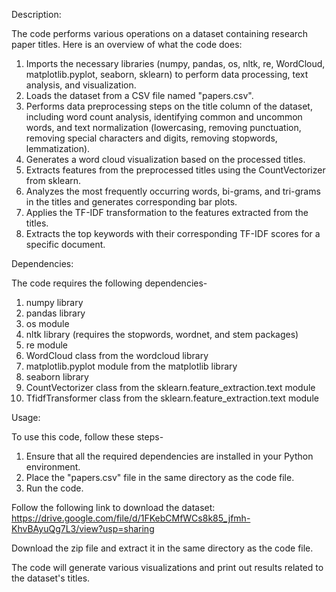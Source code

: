 Description:

The code performs various operations on a dataset containing research paper titles. Here is an overview of what the code does:

1. Imports the necessary libraries (numpy, pandas, os, nltk, re, WordCloud, matplotlib.pyplot, seaborn, sklearn) to perform data processing, text analysis, and visualization.
2. Loads the dataset from a CSV file named "papers.csv".
3. Performs data preprocessing steps on the title column of the dataset, including word count analysis, identifying common and uncommon words, and text normalization (lowercasing, removing punctuation, removing special characters and digits, removing stopwords, lemmatization).
4. Generates a word cloud visualization based on the processed titles.
5. Extracts features from the preprocessed titles using the CountVectorizer from sklearn.
6. Analyzes the most frequently occurring words, bi-grams, and tri-grams in the titles and generates corresponding bar plots.
7. Applies the TF-IDF transformation to the features extracted from the titles.
8. Extracts the top keywords with their corresponding TF-IDF scores for a specific document.


Dependencies:

The code requires the following dependencies-
1. numpy library
2. pandas library
3. os module
4. nltk library (requires the stopwords, wordnet, and stem packages)
5. re module
6. WordCloud class from the wordcloud library
7. matplotlib.pyplot module from the matplotlib library
8. seaborn library
9. CountVectorizer class from the sklearn.feature_extraction.text module
10. TfidfTransformer class from the sklearn.feature_extraction.text module


Usage:

To use this code, follow these steps-
1. Ensure that all the required dependencies are installed in your Python environment.
2. Place the "papers.csv" file in the same directory as the code file.
3. Run the code.

Follow the following link to download the dataset:
https://drive.google.com/file/d/1FKebCMfWCs8k85_jfmh-KhvBAyuQg7L3/view?usp=sharing

Download the zip file and extract it in the same directory as the code file.

The code will generate various visualizations and print out results related to the dataset's titles.